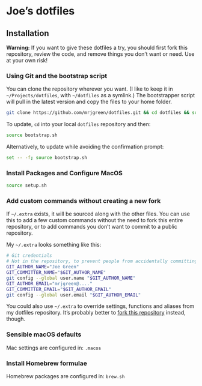 # Joe’s dotfiles

## Installation

**Warning:** If you want to give these dotfiles a try, you should first fork this repository, review the code, and remove things you don’t want or need. Use at your own risk!

### Using Git and the bootstrap script

You can clone the repository wherever you want. (I like to keep it in `~/Projects/dotfiles`, with `~/dotfiles` as a symlink.) The bootstrapper script will pull in the latest version and copy the files to your home folder.

```bash
git clone https://github.com/mrjgreen/dotfiles.git && cd dotfiles && source bootstrap.sh
```

To update, `cd` into your local `dotfiles` repository and then:

```bash
source bootstrap.sh
```

Alternatively, to update while avoiding the confirmation prompt:

```bash
set -- -f; source bootstrap.sh
```

### Install Packages and Configure MacOS

```bash
source setup.sh
```

### Add custom commands without creating a new fork

If `~/.extra` exists, it will be sourced along with the other files. You can use this to add a few custom commands without the need to fork this entire repository, or to add commands you don’t want to commit to a public repository.

My `~/.extra` looks something like this:

```bash
# Git credentials
# Not in the repository, to prevent people from accidentally committing under my name
GIT_AUTHOR_NAME="Joe Green"
GIT_COMMITTER_NAME="$GIT_AUTHOR_NAME"
git config --global user.name "$GIT_AUTHOR_NAME"
GIT_AUTHOR_EMAIL="mrjgreen@...."
GIT_COMMITTER_EMAIL="$GIT_AUTHOR_EMAIL"
git config --global user.email "$GIT_AUTHOR_EMAIL"
```

You could also use `~/.extra` to override settings, functions and aliases from my dotfiles repository. It’s probably better to [fork this repository](https://github.com/mrjgreen/dotfiles/fork) instead, though.

### Sensible macOS defaults

Mac settings are configured in: `.macos`


### Install Homebrew formulae

Homebrew packages are configured in: `brew.sh`

